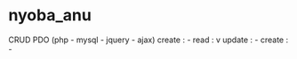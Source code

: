 # nyoba_anu

CRUD PDO (php - mysql - jquery - ajax) 
create  : -
read    : v
update  : -
create  : -
